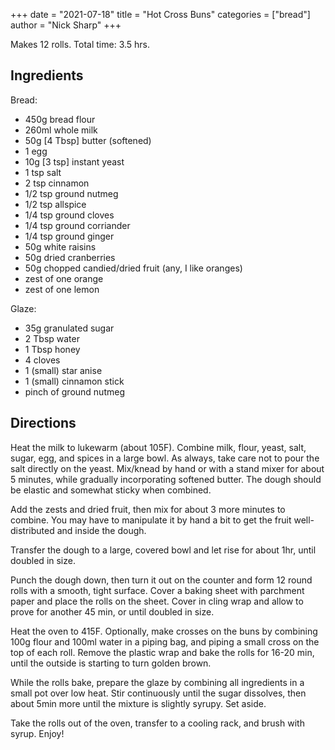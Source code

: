 +++
date = "2021-07-18"
title = "Hot Cross Buns"
categories = ["bread"]
author = "Nick Sharp"
+++

Makes 12 rolls. Total time: 3.5 hrs.

## Ingredients

Bread:

- 450g bread flour
- 260ml whole milk
- 50g [4 Tbsp] butter (softened)
- 1 egg
- 10g [3 tsp] instant yeast
- 1 tsp salt
- 2 tsp cinnamon
- 1/2 tsp ground nutmeg
- 1/2 tsp allspice
- 1/4 tsp ground cloves
- 1/4 tsp ground corriander
- 1/4 tsp ground ginger
- 50g white raisins
- 50g dried cranberries
- 50g chopped candied/dried fruit (any, I like oranges)
- zest of one orange
- zest of one lemon

Glaze:

- 35g granulated sugar
- 2 Tbsp water
- 1 Tbsp honey
- 4 cloves
- 1 (small) star anise
- 1 (small) cinnamon stick
- pinch of ground nutmeg

## Directions

Heat the milk to lukewarm (about 105F). Combine milk, flour, yeast, salt, sugar, egg, and spices in a large bowl. As always, take care not to pour the salt directly on the yeast. Mix/knead by hand or with a stand mixer for about 5 minutes, while gradually incorporating softened butter. The dough should be elastic and somewhat sticky when combined.

Add the zests and dried fruit, then mix for about 3 more minutes to combine. You may have to manipulate it by hand a bit to get the fruit well-distributed and inside the dough.

Transfer the dough to a large, covered bowl and let rise for about 1hr, until doubled in size.

Punch the dough down, then turn it out on the counter and form 12 round rolls with a smooth, tight surface. Cover a baking sheet with parchment paper and place the rolls on the sheet. Cover in cling wrap and allow to prove for another 45 min, or until doubled in size.

Heat the oven to 415F. Optionally, make crosses on the buns by combining 100g flour and 100ml water in a piping bag, and piping a small cross on the top of each roll.  Remove the plastic wrap and bake the rolls for 16-20 min, until the outside is starting to turn golden brown.

While the rolls bake, prepare the glaze by combining all ingredients in a small pot over low heat. Stir continuously until the sugar dissolves, then about 5min more until the mixture is slightly syrupy. Set aside.

Take the rolls out of the oven, transfer to a cooling rack, and brush with syrup. Enjoy!
